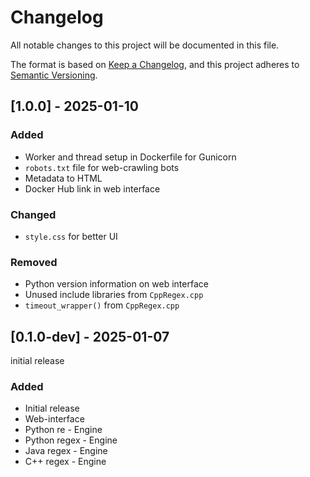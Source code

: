 # Changelog

All notable changes to this project will be documented in this file.

The format is based on [Keep a Changelog](https://keepachangelog.com/en/1.1.0/),
and this project adheres to [Semantic Versioning](https://semver.org/spec/v2.0.0.html).


## [1.0.0] - 2025-01-10

### Added

- Worker and thread setup in Dockerfile for Gunicorn
- `robots.txt` file for web-crawling bots
- Metadata to HTML
- Docker Hub link in web interface

### Changed

- `style.css` for better UI

### Removed

- Python version information on web interface
- Unused include libraries from `CppRegex.cpp`
- `timeout_wrapper()` from `CppRegex.cpp`

## [0.1.0-dev] - 2025-01-07

initial release

### Added

- Initial release
- Web-interface
- Python re - Engine
- Python regex - Engine
- Java regex - Engine
- C++ regex - Engine
